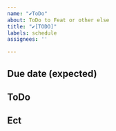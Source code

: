 ```yaml
---
name: "✔ToDo"
about: ToDo to Feat or other else
title: "✔[TODO]"
labels: schedule
assignees: ''

---
```


## Due date (expected)

## ToDo

## Ect
